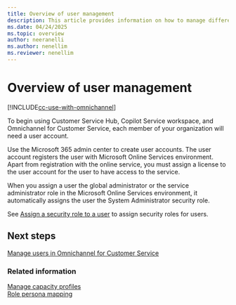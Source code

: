 ```yaml
---
title: Overview of user management
description: This article provides information on how to manage different user types in Dynamics 365 Customer Service apps.
ms.date: 04/24/2025
ms.topic: overview
author: neeranelli
ms.author: nenellim
ms.reviewer: nenellim
---
```


# Overview of user management

[!INCLUDE[cc-use-with-omnichannel](../../includes/cc-use-with-omnichannel.md)]

To begin using Customer Service Hub, Copilot Service workspace, and Omnichannel for Customer Service, each member of your organization will need a user account.

Use the Microsoft 365 admin center to create user accounts. The user account registers the user with Microsoft Online Services environment. Apart from registration with the online service, you must assign a license to the user account for the user to have access to the service.

When you assign a user the global administrator or the service administrator role in the Microsoft Online Services environment, it automatically assigns the user the System Administrator security role.

See [Assign a security role to a user](/power-platform/admin/assign-security-roles) to assign security roles for users.

## Next steps

[Manage users in Omnichannel for Customer Service](../administer/users-user-profiles.md)  

### Related information

[Manage capacity profiles](../administer/capacity-profiles.md)  
[Role persona mapping](../administer/role-persona-mapping.md)  
